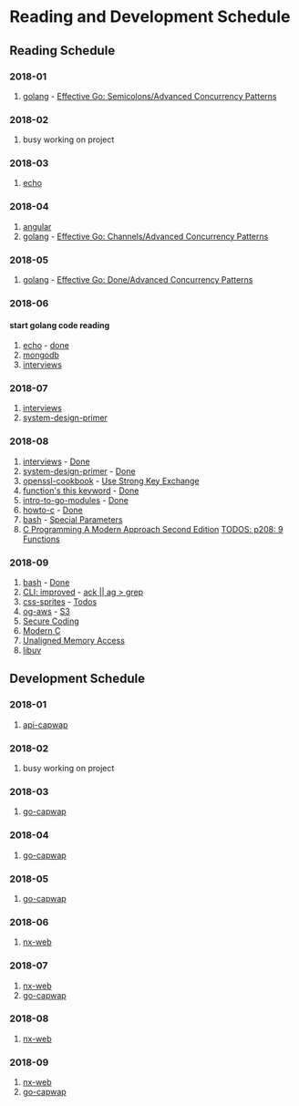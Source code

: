 # Reading and Development Schedule

## Reading Schedule

### 2018-01

1. [golang](https://golang.org/) - [Effective Go: Semicolons/Advanced Concurrency Patterns]()

### 2018-02

1.  busy working on project

### 2018-03

1. [echo](https://github.com/labstack/echo.git)

### 2018-04

1. [angular](https://angular.io/guide/quickstart)
1. [golang](https://golang.org/) - [Effective Go: Channels/Advanced Concurrency Patterns]()

### 2018-05

1. [golang](https://golang.org) - [Effective Go: Done/Advanced Concurrency Patterns]()

### 2018-06

#### start golang code reading

1. [echo](https://github.com/labstack/echo.git) - [done]()
1. [mongodb](https://docs.mongodb.com/manual)
1. [interviews](https://github.com/fejes713/30-seconds-of-interviews)

### 2018-07

1. [interviews](https://github.com/fejes713/30-seconds-of-interviews)
1. [system-design-primer](https://github.com/donnemartin/system-design-primer)

### 2018-08

1. [interviews](https://github.com/fejes713/30-seconds-of-interviews) - [Done]()
1. [system-design-primer](https://github.com/donnemartin/system-design-primer) - [Done]()
1. [openssl-cookbook](https://www.feistyduck.com/library/openssl-cookbook/online/index.html) - [Use Strong Key Exchange]()
1. [function's this keyword](https://developer.mozilla.org/en-US/docs/Web/JavaScript/Reference/Operators/this) - [Done]()
1. [intro-to-go-modules](https://roberto.selbach.ca/intro-to-go-modules/) - [Done]()
1. [howto-c](https://matt.sh/howto-c) - [Done]()
1. [bash](https://guide.bash.academy/) - [Special Parameters](https://guide.bash.academy/expansions/)
1. [C Programming A Modern Approach Second Edition]() [TODOS: p208: 9 Functions]()

### 2018-09

1. [bash](https://guide.bash.academy/) - [Done]()
1. [CLI: improved](https://remysharp.com/2018/08/23/cli-improved) - [ack || ag > grep]()
1. [css-sprites](https://css-tricks.com/css-sprites/) - [Todos]()
1. [og-aws](https://github.com/open-guides/og-aws) - [S3]()
1. [Secure Coding](https://www.securecoding.cert.org/confluence/display/c/SEI+CERT+C+Coding+Standard)
1. [Modern C]()
1. [Unaligned Memory Access](https://www.kernel.org/doc/Documentation/unaligned-memory-access.txt)
1. [libuv](http://libuv.org/)

## Development Schedule

### 2018-01

1. [api-capwap](https://github.com/zqqiang/api-capwap.git)

### 2018-02

1.  busy working on project

### 2018-03

1. [go-capwap](https://github.com/zqqiang/go-capwap.git)

### 2018-04

1. [go-capwap](https://github.com/zqqiang/go-capwap.git)

### 2018-05

1. [go-capwap](https://github.com/zqqiang/go-capwap.git)

### 2018-06

1. [nx-web](https://github.com/zqqiang/nx-web)

### 2018-07

1. [nx-web](https://github.com/zqqiang/nx-web)
1. [go-capwap](https://github.com/zqqiang/go-capwap.git)

### 2018-08

1. [nx-web](https://github.com/zqqiang/nx-web)

### 2018-09

1. [nx-web](https://github.com/zqqiang/nx-web)
1. [go-capwap](https://github.com/zqqiang/go-capwap.git)
